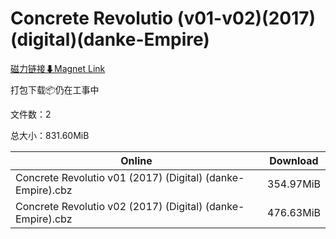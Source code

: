 # Concrete Revolutio (v01-v02)(2017)(digital)(danke-Empire)

[磁力链接⬇Magnet Link](magnet:?xt=urn:btih:ed6f1ff99932e4ea47f1dbde80b27890aeda1cc1&dn=Concrete%20Revolutio%20%28v01-v02%29%282017%29%28digital%29%28danke-Empire%29)

打包下载📦仍在工事中

文件数：2

总大小：831.60MiB

Online | Download
--- | ---
Concrete Revolutio v01 (2017) (Digital) (danke-Empire).cbz | 354.97MiB
Concrete Revolutio v02 (2017) (Digital) (danke-Empire).cbz | 476.63MiB